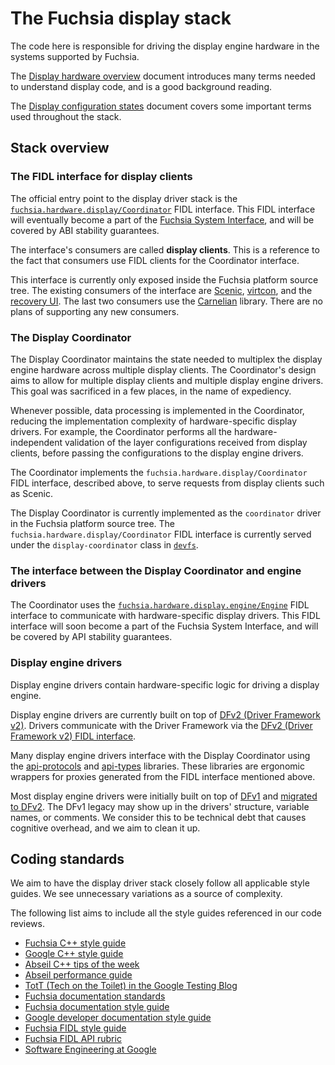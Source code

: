 # The Fuchsia display stack

The code here is responsible for driving the display engine hardware in the
systems supported by Fuchsia.

The [Display hardware overview][display-hardware-overview] document introduces
many terms needed to understand display code, and is a good background reading.

The [Display configuration states][display-config-states] document covers some
important terms used throughout the stack.

## Stack overview

### The FIDL interface for display clients

The official entry point to the display driver stack is the
[`fuchsia.hardware.display/Coordinator`][display-coordinator-fidl] FIDL
interface. This FIDL interface will eventually become a part of the
[Fuchsia System Interface][fuchsia-system-interface], and will be covered by ABI
stability guarantees.

The interface's consumers are called **display clients**. This is a reference to
the fact that consumers use FIDL clients for the Coordinator interface.

This interface is currently only exposed inside the Fuchsia platform source
tree. The existing consumers of the interface are [Scenic][scenic],
[virtcon][virtcon], and the [recovery UI][recovery-ui]. The last two consumers
use the [Carnelian][carnelian] library. There are no plans of supporting any new
consumers.

### The Display Coordinator

The Display Coordinator maintains the state needed to multiplex the display
engine hardware across multiple display clients. The Coordinator's design aims
to allow for multiple display clients and multiple display engine drivers. This
goal was sacrificed in a few places, in the name of expediency.

Whenever possible, data processing is implemented in the Coordinator, reducing
the implementation complexity of hardware-specific display drivers. For example,
the Coordinator performs all the hardware-independent validation of the layer
configurations received from display clients, before passing the configurations
to the display engine drivers.

The Coordinator implements the `fuchsia.hardware.display/Coordinator` FIDL
interface, described above, to serve requests from display clients such as
Scenic.

The Display Coordinator is currently implemented as the `coordinator` driver in
the Fuchsia platform source tree. The `fuchsia.hardware.display/Coordinator`
FIDL interface is currently served under the `display-coordinator` class in
[`devfs`][devfs].

### The interface between the Display Coordinator and engine drivers

The Coordinator uses the
[`fuchsia.hardware.display.engine/Engine`][display-engine-fidl] FIDL interface
to communicate with hardware-specific display drivers. This FIDL interface will
soon become a part of the Fuchsia System Interface, and will be covered by API
stability guarantees.

### Display engine drivers

Display engine drivers contain hardware-specific logic for driving a display
engine.

Display engine drivers are currently built on top of [DFv2 (Driver Framework
v2)][dfv2]. Drivers communicate with the Driver Framework via the [DFv2 (Driver
Framework v2) FIDL interface][dfv2-fidl].

Many display engine drivers interface with the Display Coordinator using the
[api-protocols][display-api-protocols] and [api-types][display-api-types]
libraries. These libraries are ergonomic wrappers for proxies generated from the
FIDL interface mentioned above.

Most display engine drivers were initially built on top of [DFv1][dfv1] and
[migrated to DFv2][dfv2-migration]. The DFv1 legacy may show up in the drivers'
structure, variable names, or comments. We consider this to be technical debt
that causes cognitive overhead, and we aim to clean it up.

## Coding standards

We aim to have the display driver stack closely follow all applicable style
guides. We see unnecessary variations as a source of complexity.

The following list aims to include all the style guides referenced in our code
reviews.

* [Fuchsia C++ style guide][style-fuchsia-cpp]
* [Google C++ style guide][style-google-cpp]
* [Abseil C++ tips of the week][style-abseil-totw]
* [Abseil performance guide][style-abseil-perf]
* [TotT (Tech on the Toilet) in the Google Testing Blog][style-google-testing]
* [Fuchsia documentation standards][style-fuchsia-doc-standards]
* [Fuchsia documentation style guide][style-fuchsia-docs]
* [Google developer documentation style guide][style-google-docs]
* [Fuchsia FIDL style guide][style-fuchsia-fidl]
* [Fuchsia FIDL API rubric][style-fuchsia-fidl-rubric]
* [Software Engineering at Google][style-google-swe-book]

[carnelian]: /src/bringup/bin/virtcon/README.md
[devfs]: /docs/concepts/drivers/driver_communication.md#service_discovery_using_devfs
[display-api-protocols]: /src/graphics/display/lib/api-protocols/README.md
[display-api-types]: /src/graphics/display/lib/api-types/README.md
[dfv1]: /docs/development/drivers/concepts/fdf.md
[dfv1-protocol]: /docs/development/drivers/concepts/device_driver_model/protocol.md
[dfv2]: /docs/concepts/drivers/driver_framework.md
[dfv2-fidl]: /docs/concepts/drivers/driver_framework.md#fidl_interface
[dfv2-migration]: /docs/development/drivers/migration/migrate-from-dfv1-to-dfv2.md
[display-config-states]: docs/config-states.md
[display-hardware-overview]: docs/hardware.md
[display-coordinator-fidl]: /sdk/fidl/fuchsia.hardware.display/coordinator.fidl
[display-engine-fidl]: /sdk/fidl/fuchsia.hardware.display.engine/engine.fidl
[fuchsia-system-interface]: /docs/concepts/packages/system.md
[recovery-ui]: /src/recovery/lib/recovery-ui/BUILD.gn
[scenic]: /docs/concepts/ui/scenic/index.md
[style-abseil-perf]: https://abseil.io/fast/
[style-abseil-totw]: https://abseil.io/tips/
[style-fuchsia-cpp]: /docs/development/languages/c-cpp/cpp-style.md
[style-fuchsia-docs]: /docs/contribute/docs/documentation-style-guide.md
[style-fuchsia-doc-standards]: /doc/contribute/docs/documentation-standards.md
[style-fuchsia-fidl]: /docs/development/languages/fidl/guides/style.md
[style-fuchsia-fidl-rubric]: https://fuchsia.dev/fuchsia-src/development/api/fidl/
[style-google-cpp]: https://google.github.io/styleguide/cppguide.html
[style-google-docs]: https://developers.google.com/style
[style-google-swe-book]: https://abseil.io/resources/swe-book
[style-google-testing]: https://testing.googleblog.com/search/label/TotT
[virtcon]: /src/bringup/bin/virtcon/README.md
